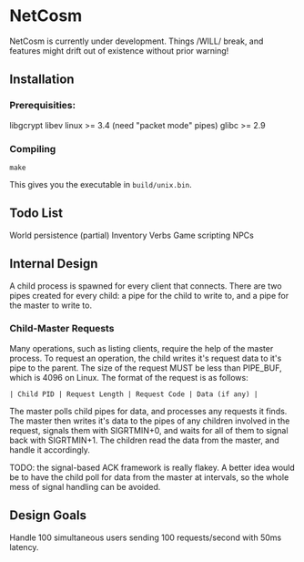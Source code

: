 NetCosm
=======

NetCosm is currently under development. Things /WILL/ break, and
features might drift out of existence without prior warning!

## Installation

### Prerequisities:

libgcrypt
libev
linux >= 3.4 (need "packet mode" pipes)
glibc >= 2.9

### Compiling

    make

This gives you the executable in `build/unix.bin`.

## Todo List

World persistence (partial)
Inventory
Verbs
Game scripting
NPCs

## Internal Design

A child process is spawned for every client that connects.  There are
two pipes created for every child: a pipe for the child to write to,
and a pipe for the master to write to.

### Child-Master Requests

Many operations, such as listing clients, require the help of the
master process. To request an operation, the child writes it's request
data to it's pipe to the parent. The size of the request MUST be less
than PIPE_BUF, which is 4096 on Linux. The format of the request is as
follows:

    | Child PID | Request Length | Request Code | Data (if any) |

The master polls child pipes for data, and processes any requests it
finds. The master then writes it's data to the pipes of any children
involved in the request, signals them with SIGRTMIN+0, and waits for
all of them to signal back with SIGRTMIN+1. The children read the data
from the master, and handle it accordingly.

TODO: the signal-based ACK framework is really flakey. A better idea
would be to have the child poll for data from the master at intervals,
so the whole mess of signal handling can be avoided.

## Design Goals

Handle 100 simultaneous users sending 100 requests/second with 50ms
latency.
